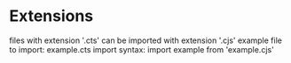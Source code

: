 # Extensions

files with extension '.cts' can be imported with extension '.cjs'
example file to import: example.cts
import syntax: import example from 'example.cjs'
